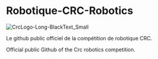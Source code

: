 # Robotique-CRC-Robotics
![CrcLogo-Long-BlackText_Small](https://user-images.githubusercontent.com/38528657/136594210-02cb3f23-bebd-49ba-811b-664897e529aa.png)

Le github public officiel de la compétition de robotique CRC.

Official public Github of the Crc robotics competition.

